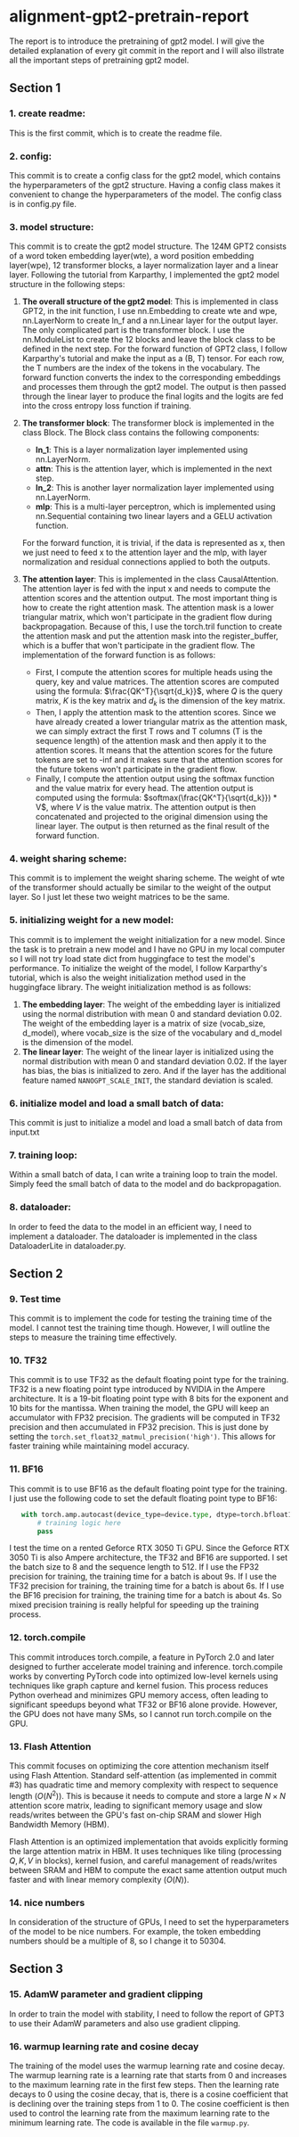 # alignment-gpt2-pretrain-report



The report is to introduce the pretraining of gpt2 model. I will give the detailed explanation of every git commit in the report and I will also illstrate all the important steps of pretraining gpt2 model.

## Section 1
### 1. create readme: 
 This is the first commit, which is to create the readme file.

### 2. config: 
 This commit is to create a config class for the gpt2 model, which contains the hyperparameters of the gpt2 structure. Having a config class makes it convenient to change the hyperparameters of the model. The config class is in config.py file.

### 3. model structure: 
 This commit is to create the gpt2 model structure. The 124M GPT2 consists of a word token embedding layer(wte), a word position embedding layer(wpe), 12 transformer blocks, a layer normalization layer and a linear layer. Following the  tutorial from Karparthy, I implemented the gpt2 model structure in the following steps:

1. **The overall structure of the gpt2 model**: 
   This is implemented in class GPT2, in the init function, I use nn.Embedding to create wte and wpe, nn.LayerNorm to create ln_f and a nn.Linear layer for the output layer. The only complicated part is the transformer block. I use the nn.ModuleList to create the 12 blocks and leave the block class to be defined in the next step. For the forward function of GPT2 class, I follow Karparthy's tutorial and make the input as a (B, T) tensor. For each row, the T numbers are the index of the tokens in the vocabulary. The forward function converts the index to the corresponding embeddings and processes them through the gpt2 model. The output is then passed through the linear layer to produce the final logits and the logits are fed into the cross entropy loss function if training.

2. **The transformer block**: 
    The transformer block is implemented in the class Block. The Block class contains the following components:
      - **ln_1**: This is a layer normalization layer implemented using nn.LayerNorm.
      - **attn**: This is the attention layer, which is implemented in the next step.
      - **ln_2**: This is another layer normalization layer implemented using nn.LayerNorm.
      - **mlp**: This is a multi-layer perceptron, which is implemented using nn.Sequential containing two linear layers and a GELU activation function.

   For the forward function, it is trivial, if the data is represented as x, then we just need to feed x to the attention layer and the mlp, with layer normalization and residual connections applied to both the outputs.

3. **The attention layer**: 
   This is implemented in the class CausalAttention. The attention layer is fed with the input x and needs to compute the attention scores and the attention output. The most important thing is how to create the right attention mask. The attention mask is a lower triangular matrix, which won't participate in the gradient flow during backpropagation. Because of this, I use the torch.tril function to create the attention mask and put the attention mask into the register_buffer, which is a buffer that won't participate in the gradient flow. The implementation of the forward function is as follows:
    - First, I compute the attention scores for multiple heads using the query, key and value matrices. The attention scores are computed using the formula: $\frac{QK^T}{\sqrt{d_k}}$, where $Q$ is the query matrix, $K$ is the key matrix and $d_k$ is the dimension of the key matrix.
    - Then, I apply the attention mask to the attention scores. Since we have already created a lower triangular matrix as the attention mask, we can simply extract the first T rows and T columns (T is the sequence length) of the attention mask and then apply it to the attention scores. It means that the attention scores for the future tokens are set to -inf and it makes sure that the attention scores for the future tokens won't participate in the gradient flow.
    - Finally, I compute the attention output using the softmax function and the value matrix for every head. The attention output is computed using the formula: $softmax(\frac{QK^T}{\sqrt{d_k}}) * V$, where $V$ is the value matrix. The attention output is then concatenated and projected to the original dimension using the linear layer. The output is then returned as the final result of the forward function.

### 4. weight sharing scheme:
 This commit is to implement the weight sharing scheme. The weight of wte of the transformer should actually be similar to the weight of the output layer. So I just let these two weight matrices to be the same.

### 5. initializing weight for a new model:

 This commit is to implement the weight initialization for a new model. Since the task is to pretrain a new model and I have no GPU in my local computer so I will not try load state dict from huggingface to test the model's performance. To initialize the weight of the model, I follow Karparthy's tutorial, which is also the weight initialization method used in the huggingface library. The weight initialization method is as follows:
1. **The embedding layer**: 
   The weight of the embedding layer is initialized using the normal distribution with mean 0 and standard deviation 0.02. The weight of the embedding layer is a matrix of size (vocab_size, d_model), where vocab_size is the size of the vocabulary and d_model is the dimension of the model.
2. **The linear layer**: 
   The weight of the linear layer is initialized using the normal distribution with mean 0 and standard deviation 0.02. If the layer has bias, the bias is initialized to zero. And if the layer has the additional feature named `NANOGPT_SCALE_INIT`, the standard deviation is scaled.

### 6. initialize model and load a small batch of data:

 This commit is just to initialize a model and load a small batch of data from input.txt

### 7. training loop:

 Within a small batch of data, I can write a training loop to train the model. Simply feed the small batch of data to the model and do backpropagation.

### 8. dataloader:

 In order to feed the data to the model in an efficient way, I need to implement a dataloader. The dataloader is implemented in the class DataloaderLite in dataloader.py.

## Section 2

### 9. Test time

 This commit is to implement the code for testing the training time of the model. I cannot test the training time though. However, I will outline the steps to measure the training time effectively.

### 10. TF32

 This commit is to use TF32 as the default floating point type for the training. TF32 is a new floating point type introduced by NVIDIA in the Ampere architecture. It is a 19-bit floating point type with 8 bits for the exponent and 10 bits for the mantissa. When training the model, the GPU will keep an accumulator with FP32 precision. The gradients will be computed in TF32 precision and then accumulated in FP32 precision. This is just done by setting the `torch.set_float32_matmul_precision('high')`. This allows for faster training while maintaining model accuracy.

### 11. BF16
 This commit is to use BF16 as the default floating point type for the training. I just use the following code to set the default floating point type to BF16:
 ```python
    with torch.amp.autocast(device_type=device.type, dtype=torch.bfloat16):
        # training logic here
        pass
 ```

 I test the time on a rented Geforce RTX 3050 Ti GPU. Since the Geforce RTX 3050 Ti is also Ampere architecture, the TF32 and BF16 are supported. I set the batch size to 8 and the sequence length to 512. If I use the FP32 precision for training, the training time for a batch is about 9s. If I use the TF32 precision for training, the training time for a batch is about 6s. If I use the BF16 precision for training, the training time for a batch is about 4s. So mixed precision training is really helpful for speeding up the training process.

### 12. torch.compile
 This commit introduces torch.compile, a feature in PyTorch 2.0 and later designed to further accelerate model training and inference. torch.compile works by converting PyTorch code into optimized low-level kernels using techniques like graph capture and kernel fusion. This process reduces Python overhead and minimizes GPU memory access, often leading to significant speedups beyond what TF32 or BF16 alone provide. However, the GPU does not have many SMs, so I cannot run torch.compile on the GPU.

### 13. Flash Attention

 This commit focuses on optimizing the core attention mechanism itself using Flash Attention. Standard self-attention (as implemented in commit #3) has quadratic time and memory complexity with respect to sequence length ($O(N^2)$). This is because it needs to compute and store a large $N \times N$ attention score matrix, leading to significant memory usage and slow reads/writes between the GPU's fast on-chip SRAM and slower High Bandwidth Memory (HBM).

 Flash Attention is an optimized implementation that avoids explicitly forming the large attention matrix in HBM. It uses techniques like tiling (processing $Q, K, V$ in blocks), kernel fusion, and careful management of reads/writes between SRAM and HBM to compute the exact same attention output much faster and with linear memory complexity ($O(N)$).

### 14. nice numbers

 In consideration of the structure of GPUs, I need to set the hyperparameters of the model to be nice numbers. For example, the token embedding numbers should be a multiple of 8, so I change it to 50304.

## Section 3

### 15. AdamW parameter and gradient clipping

In order to train the model with stability, I need to follow the report of GPT3 to use their AdamW parameters and also use gradient clipping.

### 16. warmup learning rate and cosine decay

The training of the model uses the warmup learning rate and cosine decay. The warmup learning rate is a learning rate that starts from 0 and increases to the maximum learning rate in the first few steps. Then the learning rate decays to 0 using the cosine decay, that is, there is a cosine coefficient that is declining over the training steps from 1 to 0. The cosine coefficient is then used to control the learning rate from the maximum learning rate to the minimum learning rate. The code is available in the file `warmup.py`. 

